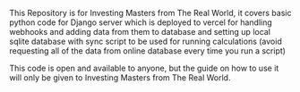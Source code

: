 This Repository is for Investing Masters from The Real World, it covers basic python code for Django server which is deployed to vercel for handling webhooks and adding data from them to database and setting up local sqlite database with sync script to be used for running calculations (avoid requesting all of the data from online database every time you run a script)

This code is open and available to anyone, but the guide on how to use it will only be given to Investing Masters from The Real World.
